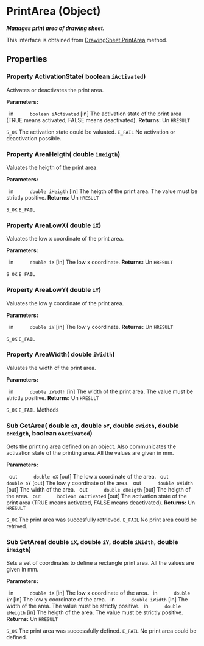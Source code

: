 # PrintArea (Object)

**_Manages print area of drawing sheet._**

This interface is obtained from [DrawingSheet.PrintArea](../DraftingInterfaces/interface_DrawingSheet_30816.htm#PrintArea) method.

## Properties

### Property **ActivationState**( boolean  `iActivated`)

Activates or deactivates the print area.

**Parameters:**

` `in`      boolean iActivated` [in] The activation state of the print area (TRUE means activated, FALSE means deactivated).
**Returns:**      Un `HRESULT`

`S_OK`      The activation state could be valuated.  `E_FAIL`      No activation or deactivation possible.  
### Property **AreaHeigth**( double  `iHeigth`)

Valuates the heigth of the print area.

**Parameters:**

` `in`      double iHeigth` [in] The heigth of the print area. The value must be strictly positive.
**Returns:**      Un `HRESULT`

`S_OK` `E_FAIL` 
### Property **AreaLowX**( double  `iX`)

Valuates the low x coordinate of the print area.

**Parameters:**

` `in`      double iX` [in] The low x coordinate.
**Returns:**      Un `HRESULT`

`S_OK` `E_FAIL` 
### Property **AreaLowY**( double  `iY`)

Valuates the low y coordinate of the print area.

**Parameters:**

` `in`      double iY` [in] The low y coordinate.
**Returns:**      Un `HRESULT`

`S_OK` `E_FAIL` 
### Property **AreaWidth**( double  `iWidth`)

Valuates the width of the print area.

**Parameters:**

` `in`      double iWidth` [in] The width of the print area. The value must be strictly positive.
**Returns:**      Un `HRESULT`

`S_OK` `E_FAIL` Methods

### Sub **GetArea**( double  `oX`,  double  `oY`,  double  `oWidth`,  double  `oHeigth`,  boolean  `oActivated`)

Gets the printing area defined on an object. Also communicates the activation state of the printing area.  All the values are given in mm.

**Parameters:**

` `out`      double oX` [out] The low x coordinate of the area.
` `out`      double oY` [out] The low y coordinate of the area.
` `out`      double oWidth` [out] The width of the area.
` `out`      double oHeigth` [out] The heigth of the area.
` `out`      boolean oActivated` [out] The activation state of the print area (TRUE means activated, FALSE means deactivated).
**Returns:**      Un `HRESULT`

`S_OK`      The print area was succesfully retrieved.  `E_FAIL`      No print area could be retrived.  
### Sub **SetArea**( double  `iX`,  double  `iY`,  double  `iWidth`,  double  `iHeigth`)

Sets a set of coordinates to define a rectangle print area.  All the values are given in mm.

**Parameters:**

` `in`      double iX` [in] The low x coordinate of the area.
` `in`      double iY` [in] The low y coordinate of the area.
` `in`      double iWidth` [in] The width of the area. The value must be strictly positive.
` `in`      double iHeigth` [in] The heigth of the area. The value must be strictly positive.
**Returns:**      Un `HRESULT`

`S_OK`      The print area was successfully defined.  `E_FAIL`      No print area could be defined.